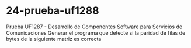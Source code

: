 # 24-prueba-uf1288
Prueba UF1287 - Desarrollo de Componentes Software para Servicios de Comunicaciones
Generar el programa que detecte si la paridad de filas de bytes de la siguiente matriz es correcta
